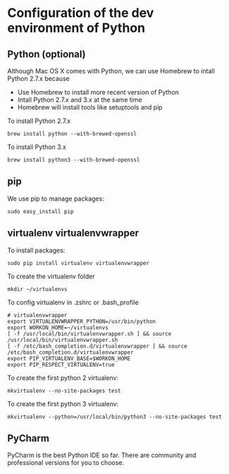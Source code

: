 # Configuration of the dev environment of Python

## Python (optional)
Although Mac OS X comes with Python, we can use Homebrew to intall Python 2.7.x because

* Use Homebrew to install more recent version of Python
* Intall Python 2.7.x and 3.x at the same time
* Homebrew will install tools like setuptools and pip

To install Python 2.7.x

    brew install python --with-brewed-openssl

To install Python 3.x

    brew install python3 --with-brewed-openssl

## pip

We use pip to manage packages:

    sudo easy_install pip

## virtualenv virtualenvwrapper

To install packages: 

    sudo pip install virtualenv virtualenvwrapper

To create the virtualenv folder

    mkdir ~/virtualenvs

To config virtualenv in .zshrc or .bash_profile

    # virtualenvwrapper
    export VIRTUALENVWRAPPER_PYTHON=/usr/bin/python
    export WORKON_HOME=~/virtualenvs
    [ -f /usr/local/bin/virtualenvwrapper.sh ] && source /usr/local/bin/virtualenvwrapper.sh
    [ -f /etc/bash_completion.d/virtualenvwrapper ] && source /etc/bash_completion.d/virtualenvwrapper
    export PIP_VIRTUALENV_BASE=$WORKON_HOME
    export PIP_RESPECT_VIRTUALENV=true


To create the first python 2 virtualenv:

    mkvirtualenv --no-site-packages test

To create the first python 3 virtualenv:

    mkvirtualenv --python=/usr/local/bin/python3 --no-site-packages test

## PyCharm

PyCharm is the best Python IDE so far. There are community and professional versions for you to choose.

